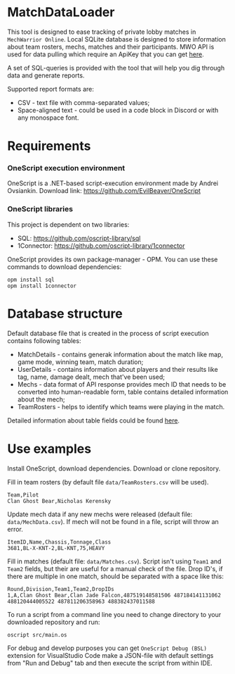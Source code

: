 # MatchDataLoader

This tool is designed to ease tracking of private lobby matches in `MechWarrior Online`.
Local SQLite database is designed to store information about team rosters, mechs, matches and their participants.
MWO API is used for data pulling which require an ApiKey that you can get [here](https://mwomercs.com/profile/api).

A set of SQL-queries is provided with the tool that will help you dig through data and generate reports.

Supported report formats are:
- CSV - text file with comma-separated values;
- Space-aligned text - could be used in a code block in Discord or with any monospace font.

# Requirements
### OneScript execution environment

OneScript is a .NET-based script-execution environment made by Andrei Ovsiankin. Download link: https://github.com/EvilBeaver/OneScript

### OneScript libraries

This project is dependent on two libraries:
- SQL: https://github.com/oscript-library/sql
- 1Connector: https://github.com/oscript-library/1connector

OneScript provides its own package-manager - OPM. You can use these commands to download dependencies:
```shell
opm install sql
opm install 1connector
```

# Database structure

Default database file that is created in the process of script execution contains following tables:
- MatchDetails - contains generak information about the match like map, game mode, winning team, match duration;
- UserDetails - contains information about players and their results like tag, name, damage dealt, mech that've been used;
- Mechs - data format of API response provides mech ID that needs to be converted into human-readable form, table contains detailed information about the mech;
- TeamRosters - helps to identify which teams were playing in the match.

Detailed information about table fields could be found [here](doc/DatabaseStructure.md).

# Use examples

Install OneScript, download dependencies. Download or clone repository.

Fill in team rosters (by default file `data/TeamRosters.csv` will be used).
```
Team,Pilot
Clan Ghost Bear,Nicholas Kerensky
```

Update mech data if any new mechs were released (default file: `data/MechData.csv`). If mech will not be found in a file, script will throw an error.
```
ItemID,Name,Chassis,Tonnage,Class
3681,BL-X-KNT-2,BL-KNT,75,HEAVY
```

Fill in matches (default file: `data/Matches.csv`). Script isn't using `Team1` and `Team2` fields, but their are useful for a manual check of the file. Drop ID's, if there are multiple in one match, should be separated with a space like this:
```
Round,Division,Team1,Team2,DropIDs
1,A,Clan Ghost Bear,Clan Jade Falcon,487519148581506 487184141131062 488120444005522 487811206358963 488382437011588
```

To run a script from a command line you need to change directory to your downloaded repository and run:
```shell
oscript src/main.os
```

For debug and develop purposes you can get `OneScript Debug (BSL)` extension for VisualStudio Code make a JSON-file with default settings from "Run and Debug" tab and then execute the script from within IDE.
